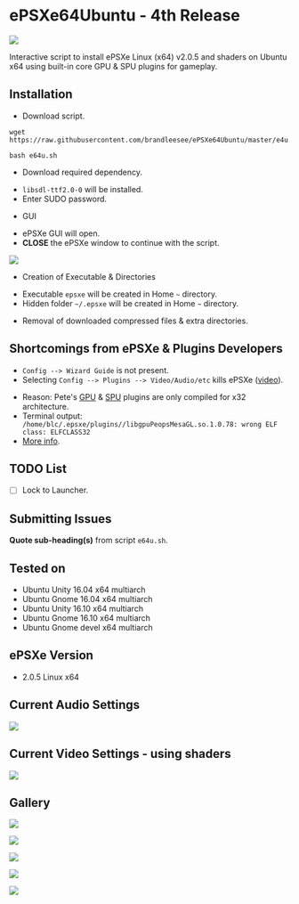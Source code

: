 # ePSXe64Ubuntu - 4th Release

![](http://i.imgur.com/2Bw3iLS.png)

Interactive script to install ePSXe Linux (x64) v2.0.5 and shaders on Ubuntu x64 using built-in core GPU & SPU plugins for gameplay.

## Installation

* Download script.

```
wget https://raw.githubusercontent.com/brandleesee/ePSXe64Ubuntu/master/e4u.sh

bash e64u.sh
```

* Download required dependency.
 - ` libsdl-ttf2.0-0 ` will be installed.
 - Enter SUDO password.

* GUI
 - ePSXe GUI will open. 
 - **CLOSE** the ePSXe window to continue with the script. 

![](http://i.imgur.com/2mT7smo.png)

* Creation of Executable & Directories
 - Executable ` epsxe ` will be created in Home  ` ~ ` directory.
 - Hidden folder ` ~/.epsxe ` will be created in Home  ` ~ ` directory.

* Removal of downloaded compressed files & extra directories.

## Shortcomings from ePSXe & Plugins Developers

* ` Config --> Wizard Guide ` is not present.
* Selecting ` Config --> Plugins --> Video/Audio/etc ` kills ePSXe ([video](https://www.youtube.com/watch?v=Ru49bfyXijw)).
 - Reason: Pete's [GPU](http://www.pbernert.com/html/gpu.htm) & [SPU](http://www.pbernert.com/html/spu.htm) plugins are only compiled for x32 architecture.
 - Terminal output:
   `  /home/blc/.epsxe/plugins//libgpuPeopsMesaGL.so.1.0.78: wrong ELF class: ELFCLASS32   `
 - [More info](http://ngemu.com/threads/v2-0-5-linux-x64.188425/).
 
## TODO List

- [ ] Lock to Launcher.

## Submitting Issues

**Quote sub-heading(s)** from script ` e64u.sh `.

## Tested on 

* Ubuntu Unity 16.04 x64 multiarch
* Ubuntu Gnome 16.04 x64 multiarch
* Ubuntu Unity 16.10 x64 multiarch
* Ubuntu Gnome 16.10 x64 multiarch
* Ubuntu Gnome devel x64 multiarch

## ePSXe Version

* 2.0.5 Linux x64

## Current Audio Settings

![](http://i.imgur.com/57kdpJR.png)

## Current Video Settings - using shaders

![](http://i.imgur.com/ZBFCUva.png)

## Gallery

![](http://i.imgur.com/fRardY8.gif)

![](http://i.imgur.com/Ja5u4Dg.png)

![](http://i.imgur.com/p8vMQDt.png)

![](http://i.imgur.com/w4Ua94W.png)

![](http://i.imgur.com/MDQabuy.png)
